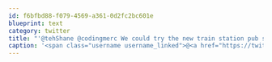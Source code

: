 ```yaml
---
id: f6bfbd88-f079-4569-a361-0d2fc2bc601e
blueprint: text
category: twitter
title: "'@tehShane @codingmerc We could try the new train station pub since it's close?  Or Green Room?"
caption: '<span class="username username_linked">@<a href="https://twitter.com/tehShane" title="Shane Lawrence">tehShane</a></span> @codingmerc We could try the new train station pub since it''s close?  Or Green Room?'
---
```

